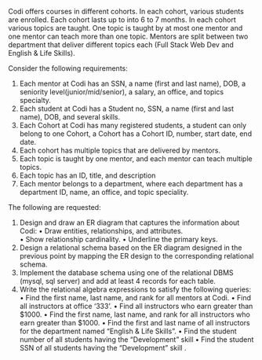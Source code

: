 Codi offers courses in different cohorts. In each cohort, various students are enrolled. Each cohort
lasts up to into 6 to 7 months. In each cohort various topics are taught. One topic is taught by at most one mentor and one mentor can teach more than one topic. Mentors are split between two department that deliver different topics each (Full Stack Web Dev and English & Life Skills).

Consider the following requirements:

1. Each mentor at Codi has an SSN, a name (first and last name), DOB, a seniority level(junior/mid/senior), a salary, an office, and topics specialty.
2. Each student at Codi has a Student no, SSN, a name (first and last name), DOB, and several skills.
3. Each Cohort at Codi has many registered students, a student can only belong to one Cohort, a Cohort has a Cohort ID, number, start date, end date.
4. Each cohort has multiple topics that are delivered by mentors.
5. Each topic is taught by one mentor, and each mentor can teach multiple topics.
6. Each topic has an ID, title, and description
7. Each mentor belongs to a department, where each department has a department ID, name, an office, and topic speciality.

The following are requested:

1. Design and draw an ER diagram that captures the information about Codi:
   • Draw entities, relationships, and attributes.  
   • Show relationship cardinality.
   • Underline the primary keys.
2. Design a relational schema based on the ER diagram designed in the previous point by mapping the ER design to the corresponding relational schema.
3. Implement the database schema using one of the relational DBMS (mysql, sql server) and add at least 4 records for each table.
4. Write the relational algebra expressions to satisfy the following queries:
   • Find the first name, last name, and rank for all mentors at Codi.
   • Find all instructors at office ‘333’.
   • Find all instructors who earn greater than $1000.
   • Find the first name, last name, and rank for all instructors who earn greater than $1000.
   • Find the first and last name of all instructors for the department named “English & Life Skills”.
   • Find the student number of all students having the “Development” skill
   • Find the student SSN of all students having the “Development” skill .
